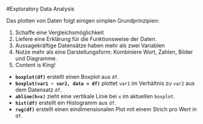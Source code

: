 #Exploratory Data Analysis

Das plotten von Daten folgt einigen simplen Grundprinzipien:

1. Schaffe eine Vergleichsmöglichkeit
2. Liefere eine Erklärung für die Funktionsweise der Daten.
3. Aussagekräftige Datensätze haben mehr als zwei Variablen
4. Nutze mehr als eine Darstellungsform: Kombiniere Wort, Zahlen, Bilder und Diagramme.
5. Content is King!

+ **`boxplot(df)`** erstellt einen Boxplot aus `df`.
+ **`boxplot(var1 ~ var2, data = df)`** plottet `var1` im Verhältnis zu `var2` aus dem Datensatz `df`.
+ **`abline(h=x)`** zieht eine vertikale Linie bei `x` im aktuellen `boxplot`.
+ **`hist(df)`** erstellt ein Histogramm aus `df`.
+ **`rug(df)`** erstellt einen eindimensionalen Plot mit einem Strich pro Wert in `df`.
